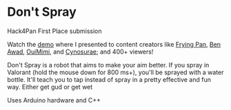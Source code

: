 # Don't Spray
Hack4Pan First Place submission

Watch the [demo](https://www.twitch.tv/videos/1273582339?t=01h43m01s) where I presented to content creators like [Frying Pan](https://www.youtube.com/c/FryingPan), [Ben Awad](https://www.youtube.com/c/BenAwad97), [OuiMimi](https://www.youtube.com/c/OuiMimi), and [Cynosurae](https://www.youtube.com/c/Cynosurae); and 400+ viewers!

Don't Spray is a robot that aims to make your aim better. If you spray in Valorant (hold the mouse down for 800 ms+), you'll be sprayed with a water bottle. It'll teach you to tap instead of spray in a pretty effective and fun way. Either get gud or get wet

Uses Arduino hardware and C++
